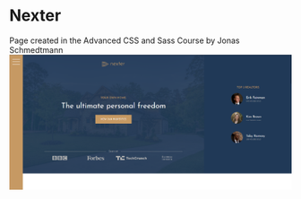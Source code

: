 # Nexter
 Page created in the Advanced CSS and Sass Course by Jonas Schmedtmann
<img align="center" alt="asd" width="800px" src="https://github.com/MarianoFndz/Nexter/blob/master/img/Screen.PNG" />
